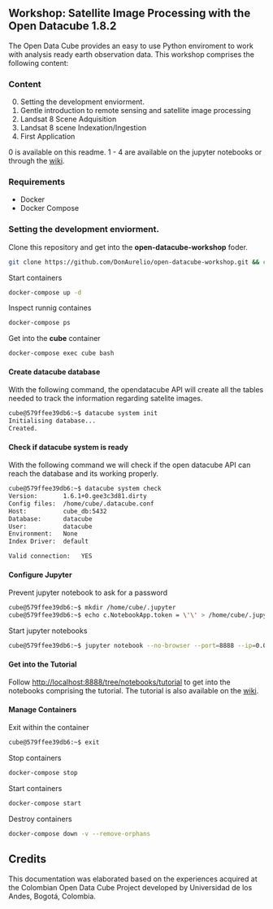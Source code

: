 ## Workshop: Satellite Image Processing with the Open Datacube 1.8.2

The Open Data Cube provides an easy to use Python enviroment to work with analysis ready earth observation data.
This workshop comprises the following content:

### Content

0. Setting the development enviorment.
1. Gentle introduction to remote sensing and satellite image processing
2. Landsat 8 Scene Adquisition
2. Landsat 8 scene Indexation/Ingestion
3. First Application

0 is available on this readme. 1 - 4 are available on the jupyter notebooks or through the [wiki](https://github.com/DonAurelio/open-datacube-workshop/wiki).

### Requirements

* Docker 
* Docker Compose

### Setting the development enviorment.

Clone this repository and get into the **open-datacube-workshop** foder.

```sh 
git clone https://github.com/DonAurelio/open-datacube-workshop.git && cd open-datacube-workshop
```

Start containers

```sh
docker-compose up -d 
```

Inspect runnig containes

```sh
docker-compose ps
```

Get into the **cube** container

```sh
docker-compose exec cube bash
```

#### Create datacube database

With the following command, the opendatacube API will create all the tables needed to track the information regarding satelite images.

```sh 
cube@579ffee39db6:~$ datacube system init 
Initialising database...
Created.
```

#### Check if datacube system is ready

With the following command we will check if the open datacube API can reach the database and its working properly.

```sh 
cube@579ffee39db6:~$ datacube system check 
Version:       1.6.1+0.gee3c3d81.dirty
Config files:  /home/cube/.datacube.conf
Host:          cube_db:5432
Database:      datacube
User:          datacube
Environment:   None
Index Driver:  default

Valid connection:	YES
```

#### Configure Jupyter

Prevent jupyter notebook to ask for a password

```sh
cube@579ffee39db6:~$ mkdir /home/cube/.jupyter
cube@579ffee39db6:~$ echo c.NotebookApp.token = \'\' > /home/cube/.jupyter/jupyter_notebook_config.py
```

Start jupyter notebooks

```sh 
cube@579ffee39db6:~$ jupyter notebook --no-browser --port=8888 --ip=0.0.0.0 --allow-root
```

#### Get into the Tutorial

Follow [http://localhost:8888/tree/notebooks/tutorial](http://localhost:8888/tree/notebooks/tutorial) to get into the notebooks comprising the tutorial. The tutorial is also available on the [wiki](https://github.com/DonAurelio/open-datacube-workshop/wiki).

#### Manage Containers

Exit within the container

```sh
cube@579ffee39db6:~$ exit
```

Stop containers

```sh
docker-compose stop
```

Start containers

```sh
docker-compose start
```

Destroy containers 

```sh
docker-compose down -v --remove-orphans
```


## Credits

This documentation was elaborated based on the experiences acquired at the Colombian Open Data Cube Project developed by Universidad de los Andes, Bogotá, Colombia.

<!-- # References  -->

<!-- 1. [View Landsat 8 imagery for a chosen time period](http://geoscienceaustralia.github.io/digitalearthau/notebooks/09_Workflows/RetrieveLandsat8ViewAndExport.html)
2. [netCDF4 module](https://unidata.github.io/netcdf4-python/netCDF4/index.html)
3. [Lesson 1. Export Numpy Arrays to Geotiff Format Using Rasterio and Python](https://www.earthdatascience.org/courses/earth-analytics-python/multispectral-remote-sensing-in-python/export-numpy-array-to-geotiff-in-python/)
4. [Calculate NDVI using rasterio](http://www.loicdutrieux.net/pyLandsat/NDVI_calc.html)
5. [Coordinate Reference Systems](https://docs.qgis.org/testing/en/docs/gentle_gis_introduction/coordinate_reference_systems.html)
6. [Open Datacube Jupyter Notebooks](https://datacube-core.readthedocs.io/en/stable/user/guide.html)
7. [Lesson 1. Clean Remote Sensing Data in Python - Clouds, Shadows & Cloud Masks](https://www.earthdatascience.org/courses/earth-analytics-python/multispectral-remote-sensing-modis/cloud-masks-with-spectral-data-python/)
 -->